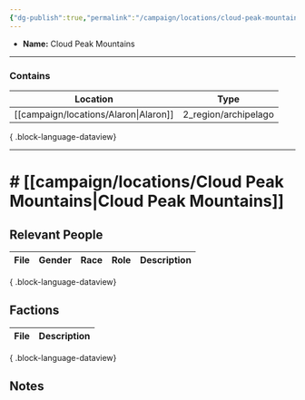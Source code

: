 ```yaml
---
{"dg-publish":true,"permalink":"/campaign/locations/cloud-peak-mountains/","noteIcon":"","created":"2025-10-26T20:22:24.155-07:00","updated":"2025-10-27T22:11:29.732-07:00"}
---
```


<p><span><ul>
<li dir="auto"><strong>Name:</strong> Cloud Peak Mountains</li>
</ul></span></p>

---

### Contains
| Location                                 | Type                 |
| ---------------------------------------- | -------------------- |
| [[campaign/locations/Alaron\|Alaron]] | 2_region/archipelago |

{ .block-language-dataview}

---

# # [[campaign/locations/Cloud Peak Mountains\|Cloud Peak Mountains]]


## Relevant People
| File | Gender | Race | Role | Description |
| ---- | ------ | ---- | ---- | ----------- |

{ .block-language-dataview}

## Factions
| File | Description |
| ---- | ----------- |

{ .block-language-dataview}

## Notes
